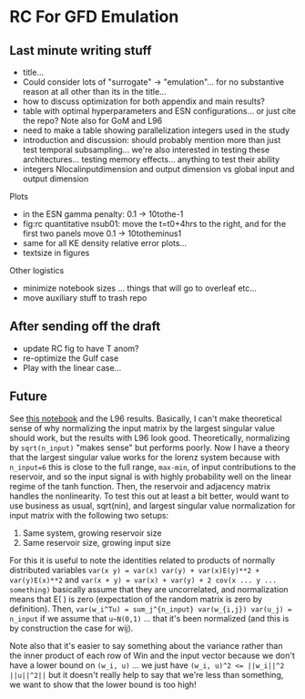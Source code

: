 # RC For GFD Emulation

## Last minute writing stuff

- title...
- Could consider lots of "surrogate" -> "emulation"... for no substantive reason
  at all other than its in the title...
- how to discuss optimization for both appendix and main results?
- table with optimal hyperparameters and ESN configurations... or just cite the repo? Note also for GoM and L96
- need to make a table showing parallelization integers used in the study
- introduction and discussion: should probably mention more than just test
  temporal subsampling... we're also interested in testing these
  architectures... testing memory effects... anything to test their ability
- integers Nlocalinputdimension and output dimension vs global input and output
  dimension

Plots
- in the ESN gamma penalty: 0.1 -> 10tothe-1
- fig:rc quantitative nsub01: move the t=t0+4hrs to the right, and for the first
  two panels move 0.1 -> 10totheminus1
- same for all KE density relative error plots...
- textsize in figures

Other logistics
- minimize notebook sizes ... things that will go to overleaf etc...
- move auxiliary stuff to trash repo


## After sending off the draft

- update RC fig to have T anom?
- re-optimize the Gulf case
- Play with the linear case...


## Future

See [this notebook](notebooks/plot_input_contributions.ipynb) and the L96
results.
Basically, I can't make theoretical sense of why normalizing the input matrix by the largest
singular value should work, but the results with L96 look good.
Theoretically, normalizing by `sqrt(n_input)` "makes sense" but performs poorly.
Now I have a theory that the largest singular value works for the lorenz system
because with `n_input=6` this is close to the full range, `max-min`, of input
contributions to the reservoir, and so the input signal is with highly
probability well on the linear regime of the tanh function.
Then, the reservoir and adjacency matrix handles the nonlinearity.
To test this out at least a bit better, would want to use business as usual,
sqrt(nin), and largest singular value normalization for input matrix with the
following two setups:
1. Same system, growing reservoir size
2. Same reservoir size, growing input size

For this it is useful to note the identities related to products of normally
distributed variables
`var(x y) = var(x) var(y) + var(x)E(y)**2 + var(y)E(x)**2`
and
`var(x + y) = var(x) + var(y) + 2 cov(x ... y ... something)`
basically assume that they are uncorrelated, and normalization means that E( )
is zero (expectation of the random matrix is zero by definition).
Then,
`var(w_i^Tu) = sum_j^{n_input} var(w_{i,j}) var(u_j) = n_input`
if we assume that `u~N(0,1)` ... that it's been normalized (and this is by
construction the case for wij).

Note also that it's easier to say something about the variance rather than the
inner product of each row of Win and the input vector because we don't have a
lower bound on `(w_i, u)` ... we just have `(w_i, u)^2 <= ||w_i||^2 ||u||^2||`
but it doesn't really help to say that we're less than something, we want to
show that the lower bound is too high!
